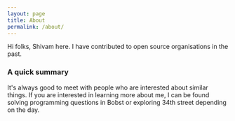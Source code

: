 ```yaml
---
layout: page
title: About
permalink: /about/
---
```


Hi folks, Shivam here.
I have contributed to open source organisations in the past.

### A quick summary

It's always good to meet with people who are interested about similar things.
If you are interested in learning more about me, I can be found solving programming questions in Bobst or exploring 34th street depending on the day.